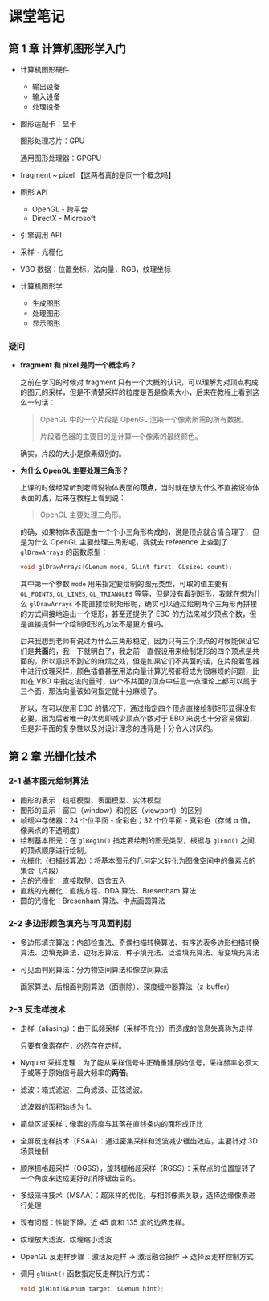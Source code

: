 # 课堂笔记

## 第 1 章  计算机图形学入门

+ 计算机图形硬件

  + 输出设备
  + 输入设备
  + 处理设备

+ 图形适配卡：显卡

  图形处理芯片：GPU

  通用图形处理器：GPGPU

+ fragment ~ pixel 【这两者真的是同一个概念吗】

+ 图形 API

  + OpenGL - 跨平台
  + DirectX - Microsoft

+ 引擎调用 API

+ 采样 - 光栅化

+ VBO 数据：位置坐标，法向量，RGB，纹理坐标

+ 计算机图形学

  + 生成图形
  + 处理图形
  + 显示图形

### 疑问

+ **fragment 和 pixel 是同一个概念吗？**

  之前在学习的时候对 fragment 只有一个大概的认识，可以理解为对顶点构成的图元的采样，但是不清楚采样的粒度是否是像素大小，后来在教程上看到这么一句话：

  > OpenGL 中的一个片段是 OpenGL 渲染一个像素所需的所有数据。
  >
  > 片段着色器的主要目的是计算一个像素的最终颜色。

  确实，片段的大小是像素级别的。

+ **为什么 OpenGL 主要处理三角形？**

  上课的时候经常听到老师说物体表面的**顶点**，当时就在想为什么不直接说物体表面的**点**，后来在教程上看到说：

  > OpenGL 主要处理三角形。

  的确，如果物体表面是由一个个小三角形构成的，说是顶点就合情合理了，但是为什么 OpenGL 主要处理三角形呢，我就去 reference 上查到了 `glDrawArrays` 的函数原型：

  ```c++
  void glDrawArrays(GLenum mode, GLint first, GLsizei count);
  ```

  其中第一个参数 `mode` 用来指定要绘制的图元类型，可取的值主要有 `GL_POINTS`, `GL_LINES`, `GL_TRIANGLES` 等等，但是没有看到矩形，我就在想为什么 `glDrawArrays` 不能直接绘制矩形呢，确实可以通过绘制两个三角形再拼接的方式间接地造出一个矩形，甚至还提供了 EBO 的方法来减少顶点个数，但是直接提供一个绘制矩形的方法不是更方便吗。

  后来我想到老师有说过为什么三角形稳定，因为只有三个顶点的时候能保证它们是**共面**的，我一下就明白了，我之前一直假设用来绘制矩形的四个顶点是共面的，所以意识不到它的麻烦之处，但是如果它们不共面的话，在片段着色器中进行纹理采样，颜色插值甚至用法向量计算光照都将成为很麻烦的问题，比如在 VBO 中指定法向量时，四个不共面的顶点中任意一点理论上都可以属于三个面，那法向量该如何指定就十分麻烦了。

  所以，在可以使用 EBO 的情况下，通过指定四个顶点直接绘制矩形显得没有必要，因为后者唯一的优势即减少顶点个数对于 EBO 来说也十分容易做到，但是非平面的复杂性以及对设计理念的违背是十分令人讨厌的。

## 第 2 章  光栅化技术

### 2-1 基本图元绘制算法

+ 图形的表示：线框模型、表面模型、实体模型
+ 图形的显示：窗口（window）和视区（viewport）的区别
+ 帧缓冲存储器：24 个位平面 - 全彩色；32 个位平面 - 真彩色（存储 α 值，像素点的不透明度）
+ 绘制基本图元：在 `glBegin()` 指定要绘制的图元类型，根据与 `glEnd()` 之间的顶点顺序进行绘制。
+ 光栅化（扫描线算法）：将基本图元的几何定义转化为图像空间中的像素点的集合（片段）
+ 点的光栅化：直接取整、四舍五入
+ 直线的光栅化：直线方程、DDA 算法、Bresenham 算法
+ 圆的光栅化：Bresenham 算法、中点画圆算法

### 2-2 多边形颜色填充与可见面判别

+ 多边形填充算法：内部检查法、奇偶扫描转换算法、有序边表多边形扫描转换算法、边填充算法、边标志算法、种子填充法、泛滥填充算法、渐变填充算法

+ 可见面判别算法：分为物空间算法和像空间算法

  画家算法、后相面判别算法（面剔除）、深度缓冲器算法（z-buffer）

### 2-3 反走样技术

+ 走样（aliasing）：由于低频采样（采样不充分）而造成的信息失真称为走样

  只要有像素存在，必然存在走样。

+ Nyquist 采样定理：为了能从采样信号中正确重建原始信号，采样频率必须大于或等于原始信号最大频率的**两倍**。

+ 滤波：箱式滤波、三角滤波、正弦滤波。

  滤波器的面积始终为 1。

+ 简单区域采样：像素的亮度与其落在直线条内的面积成正比

+ 全屏反走样技术（FSAA）：通过密集采样和滤波减少锯齿效应，主要针对 3D 场景绘制

+ 顺序栅格超采样（OGSS），旋转栅格超采样（RGSS）：采样点的位置旋转了一个角度来达成更好的消除锯齿目的。

+ 多级采样技术（MSAA）：超采样的优化，与相邻像素关联，选择边缘像素进行处理

+ 现有问题：性能下降，近 45 度和 135 度的边界走样。

+ 纹理放大滤波、纹理缩小滤波

+ OpenGL 反走样步骤：激活反走样 -> 激活融合操作 -> 选择反走样控制方式

+ 调用 `glHint()` 函数指定反走样执行方式：

  ```c++
  void glHint(GLenum target, GLenum hint);
  ```

  